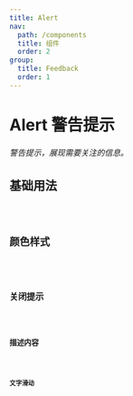 ```yaml
---
title: Alert
nav:
  path: /components
  title: 组件
  order: 2
group:
  title: Feedback
  order: 1
---
```


# Alert 警告提示

###### 警告提示，展现需要关注的信息。

## 基础用法

<code src="./demo/basic.tsx" />

## 颜色样式

<code src="./demo/color.tsx" />

## 关闭提示

<code src="./demo/close.tsx" />


## 描述内容

<code src="./demo/description.tsx" />

## 文字滑动

<code src="./demo/slide.tsx" />

<API src="./index.tsx" />
